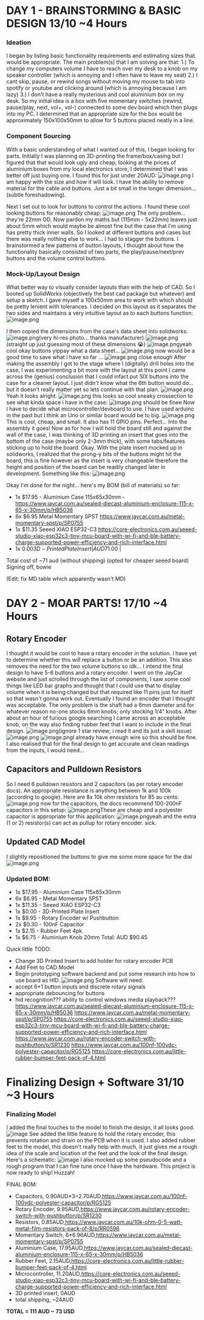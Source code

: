 # DAY 1 - BRAINSTORMING & BASIC DESIGN 13/10 ~4 Hours
### Ideation
I began by listing basic functionality requirements and estimating sizes that would be appropriate.
The main problem(s) that I am solving are that:
 1.) To change my computers volume I have to reach over my desk to a knob on my speaker controller (which is annoying and I often have to leave my seat)
 2.) I cant skip, pause, or rewind songs without moving my mouse to tab into spotify or youtube and clicking around (which is annoying because I am lazy)
 3.) I don't have a really mysterious and cool aluminium box on my desk.
So my initial idea is a box with five momentary switches (rewind, pause/play, next, vol+, vol-) connected to some dev board which then plugs into my PC.
I determined that an appropriate size for the box would be approximately 150x100x50mm to allow for 5 buttons placed neatly in a line. 

### Component Sourcing
With a basic understanding of what I wanted out of this, I began looking for parts. Initially I was planning on 3D-printing the frame/box/casing but I figured that that would look ugly and cheap, looking at the prices of aluminium boxes from my local electronics store, I determined that I was better off just buying one. I found this for just under 20AUD:
![image.png](/user-attachments/blobs/proxy/eyJfcmFpbHMiOnsiZGF0YSI6MTk1OSwicHVyIjoiYmxvYl9pZCJ9fQ==--6d78d8416487a4d80cd8614e7b459f0ea5530cbc/image.png)
I am happy with the size and how it will look. I have the ability to remove material for the cable and buttons. Just a bit small in the longer dimension... (subtle foreshadowing).

Next I set out to look for buttons to control the actions.
I found these cool looking buttons for reasonably cheap:
![image.png](/user-attachments/blobs/proxy/eyJfcmFpbHMiOnsiZGF0YSI6MTk2MCwicHVyIjoiYmxvYl9pZCJ9fQ==--179c768b83bdbbfcf419092eaaa436bdd211cd02/image.png)
The only problem... they're 22mm OD. Now pardon my maths but (115mm - 5x22mm) leaves just about 5mm which would maybe be almost fine but the case that I'm using has pretty thick inner walls. 
So I looked at different buttons and cases but there was really nothing else to work... I had to stagger the buttons. I brainstormed a few patterns of button layouts, I thought about how the functionality basically consisted of two parts, the play/pause/next/prev buttons and the volume control buttons. 

### Mock-Up/Layout Design
What better way to visually consider layouts than with the help of CAD. So I booted up SolidWorks (objectively the best cad package but whatever) and setup a sketch. I gave myself a 100x50mm area to work with which should be pretty lenient with tolerances.
I decided on this layout as it separates the two sides and maintains a very intuitive layout as to each buttons function:
![image.png](/user-attachments/blobs/proxy/eyJfcmFpbHMiOnsiZGF0YSI6MTk2MSwicHVyIjoiYmxvYl9pZCJ9fQ==--4d26f28136911b1a366facd1bffee0c52595026a/image.png)


I then copied the dimensions from the case's data sheet into solidworks:
![image.png](/user-attachments/blobs/proxy/eyJfcmFpbHMiOnsiZGF0YSI6MTk2MiwicHVyIjoiYmxvYl9pZCJ9fQ==--df547606b0d57513f3d6501d43e85bc40a80b2c7/image.png)(very hi-res photo... thanks manufacturer)
![image.png](/user-attachments/blobs/proxy/eyJfcmFpbHMiOnsiZGF0YSI6MTk2MywicHVyIjoiYmxvYl9pZCJ9fQ==--c6f9cf64b6ff3c236377d70db12d78736136f2de/image.png)(straight up just guessing most of these dimensions :sob:)
![image.png](/user-attachments/blobs/proxy/eyJfcmFpbHMiOnsiZGF0YSI6MTk2NCwicHVyIjoiYmxvYl9pZCJ9fQ==--f575f50e292fb9502f973e5a103e9810c729bfce/image.png)yeah cool okay
buttons
yippay what a data sheet...
![image.png](/user-attachments/blobs/proxy/eyJfcmFpbHMiOnsiZGF0YSI6MTk2NSwicHVyIjoiYmxvYl9pZCJ9fQ==--6cc6a27a8f6ad1fe4fc1b592eb12bfca1de68935/image.png)
now would be a good time to save what i have so far
...
![image.png](/user-attachments/blobs/proxy/eyJfcmFpbHMiOnsiZGF0YSI6MTk2NiwicHVyIjoiYmxvYl9pZCJ9fQ==--3b9a95d36f727bbad1ed3e65a8f8c507db9d2aa7/image.png)
close enough
After making the assembly I got to the stage where I (digitally) drill holes into the case, I was experimenting a bit more with the layout at this point I came across the (genius) conclusion that I could infact put SIX buttons into the case for a cleaner layout. I just didn't know what the 6th button would do... but it doesn't really matter yet so lets continue with that plan.
![image.png](/user-attachments/blobs/proxy/eyJfcmFpbHMiOnsiZGF0YSI6MTk2NywicHVyIjoiYmxvYl9pZCJ9fQ==--e76ee6c5ea8cfaaf83a714b3f0044242e9573c89/image.png)
Yeah it looks alright.
![image.png](/user-attachments/blobs/proxy/eyJfcmFpbHMiOnsiZGF0YSI6MTk2OCwicHVyIjoiYmxvYl9pZCJ9fQ==--c170bb37bf6b6530e06b6043d1872730414231a8/image.png)
this looks so cool
sneaky crossection to see what kinda space i have in the case:
![image.png](/user-attachments/blobs/proxy/eyJfcmFpbHMiOnsiZGF0YSI6MTk2OSwicHVyIjoiYmxvYl9pZCJ9fQ==--dfea6f56a157de9a8af58afdd3457a32856d0c75/image.png)
should be finee
Now I have to decide what microcontroller/devboard to use. I have used arduino in the past but I think an Uno or similar board would be to big. 
![image.png](/user-attachments/blobs/proxy/eyJfcmFpbHMiOnsiZGF0YSI6MTk3MCwicHVyIjoiYmxvYl9pZCJ9fQ==--91e50ea9729c34832399bd6427ac9229fb229aaa/image.png)
This is cool, cheap, and small. It also has 11 GPIO pins. Perfect... Into the assembly it goes!
Now as for how I will hold the board still and against the wall of the case, I was thinking of 3D printing an insert that goes into the bottom of the case (maybe only 2-3mm thick), with some tabs/features sticking up to hold the board. Okay.
With the plate insert mocked up in solidworks, I realized that the prong-y bits of the buttons might hit the board, this is fine however as the insert is very changeable therefore the height and position of the board can be readily changed later in development.
Something like this:
![image.png](/user-attachments/blobs/proxy/eyJfcmFpbHMiOnsiZGF0YSI6MTk3MiwicHVyIjoiYmxvYl9pZCJ9fQ==--f36ae4df2c3dabbc166b2d6761c1562e10257879/image.png)

Okay I'm done for the night... here's my BOM (bill of materials) so far:
 - 1x $17.95 - Aluminium Case 115x65x30mm - https://www.jaycar.com.au/sealed-diecast-aluminium-enclosure-115-x-65-x-30mm/p/HB5036                                                                         
 - 6x $6.95 Metal Momentary SPST https://www.jaycar.com.au/metal-momentary-spst/p/SP0755                                                                                                       
 - 1x $11.35 Seeed XIAO ESP32-C3 https://core-electronics.com.au/seeed-studio-xiao-esp32c3-tiny-mcu-board-with-wi-fi-and-ble-battery-charge-supported-power-efficiency-and-rich-interface.html
 - 1x $0.00 3D-Printed Plate Insert                                                                                                                                                         | AUD$71.00 |

Total cost of ~71 aud (without shipping) (opted for cheaper seeed board)
Signing off, 
bowie 

(Edit: fix MD table which apparently wasn't MD)

# DAY 2 - MOAR PARTS! 17/10 ~4 Hours
## Rotary Encoder
I thought it would be cool to have a rotary encoder in the solution. I have yet to determine whether this will replace a button or be an addition. This also removes the need for the two volume buttons so idk... I intend the final design to have 5-6 buttons and a rotary encoder. I went on the JayCar website and just scrolled through the list of components, I saw some cool things like LED bar graphs and thought that I could use that to display volume when it is being changed but that required like 11 pins just for itself so that wasn't gonna work out. Eventually I found an encoder that I thought was acceptable. The only problem is the shaft had a 6mm diameter and for whatever reason no-one stocks 6mm knobs; only stocking 1/4" knobs. After about an hour of furious google searching I came across an acceptable knob, on the way also finding rubber feet that I want to include in the final design.
![image.png](/user-attachments/blobs/proxy/eyJfcmFpbHMiOnsiZGF0YSI6MjE3OSwicHVyIjoiYmxvYl9pZCJ9fQ==--8fd2169dfe02691d100e442c11a166ed2423c7f9/image.png)(ignore 1 star review; i read it and its just a skill issue)
![image.png](/user-attachments/blobs/proxy/eyJfcmFpbHMiOnsiZGF0YSI6MjE4MCwicHVyIjoiYmxvYl9pZCJ9fQ==--4d7b6ecaf7f0e41b0335c6eda403a1c0b8179c64/image.png)
![image.png](/user-attachments/blobs/proxy/eyJfcmFpbHMiOnsiZGF0YSI6MjE4OSwicHVyIjoiYmxvYl9pZCJ9fQ==--bc7d5ad580065b7c6e41f7d5b712c9957dbd4e8e/image.png)I already have enough wire so this should be fine. I also realised that for the final design to get accurate and clean readings from the inputs, I would need...
## Capacitors and Pulldown Resistors
So I need 6 pulldown resistors and 2 capacitors (as per rotary encoder docs).
An appropriate resistance is anything between 1k and 100k (according to google). Here are 8x 10k ohm resistors for 85 au cents:
![image.png](/user-attachments/blobs/proxy/eyJfcmFpbHMiOnsiZGF0YSI6MjE4MiwicHVyIjoiYmxvYl9pZCJ9fQ==--c99d8ff8c6fa138040b01ba8a57b6ac10f03234e/image.png)
now for the capacitors, the docs recommend 100-200nF capacitors in this setup:
![image.png](/user-attachments/blobs/proxy/eyJfcmFpbHMiOnsiZGF0YSI6MjE4MywicHVyIjoiYmxvYl9pZCJ9fQ==--963e0d3a0def614ec9c69b4406c98315fdf5554a/image.png)These are cheap and a polyester capacitor is appropriate for this application:
![image.png](/user-attachments/blobs/proxy/eyJfcmFpbHMiOnsiZGF0YSI6MjE4NCwicHVyIjoiYmxvYl9pZCJ9fQ==--ce50e9a309f6e23ae06876cc4f3acde5719620d0/image.png)yeah and the extra (1 or 2) resistor(s) can act as pullup for rotary encoder. sick.
## Updated CAD Model
I slightly repositioned the buttons to give me some more space for the dial
![image.png](/user-attachments/blobs/proxy/eyJfcmFpbHMiOnsiZGF0YSI6MjE4OCwicHVyIjoiYmxvYl9pZCJ9fQ==--91dc479cfaaa59c67024873edca357e0c3745f1b/image.png)

### Updated BOM:
 - 1x $17.95 - Aluminium Case 115x65x30mm
 - 6x $6.95  - Metal Momentary SPST 
 - 1x $11.35 - Seeed XIAO ESP32-C3 
 - 1x $0.00  - 3D-Printed Plate Insert
 - 1x $9.95  - Rotary Encoder w/ Pushbutton
 - 2x $0.30  - 100nF Capacitor
 - 1x $2.15  - Rubber Feet 4pk.
 - 1x $6.75  - Aluminium Knob 20mm
Total: AUD $90.45

Quick little TODO:
 - Change 3D Printed Insert to add holder for rotary encoder PCB
 - Add Feet to CAD Model
 - Begin prototyping software backend and put some research into how to use board as HID.
![image.png](/user-attachments/blobs/proxy/eyJfcmFpbHMiOnsiZGF0YSI6MjE5MCwicHVyIjoiYmxvYl9pZCJ9fQ==--4c6f95b1e4a954c5cd8bd14ce66ab7b222a147a6/image.png)
Software will need:
 - accept 6+1 button inputs and discrete rotary signals
 - appropriate debouncing for buttons
 - hid recognition??? ability to control windows media playback???
https://www.jaycar.com.au/sealed-diecast-aluminium-enclosure-115-x-65-x-30mm/p/HB5036
https://www.jaycar.com.au/metal-momentary-spst/p/SP0755
https://core-electronics.com.au/seeed-studio-xiao-esp32c3-tiny-mcu-board-with-wi-fi-and-ble-battery-charge-supported-power-efficiency-and-rich-interface.html
https://www.jaycar.com.au/rotary-encoder-switch-with-pushbutton/p/SR1230
https://www.jaycar.com.au/100nf-100vdc-polyester-capacitor/p/RG5125
https://core-electronics.com.au/little-rubber-bumper-feet-pack-of-4.html

# Finalizing Design + Software 31/10 ~3 Hours
### Finalizing Model
I added the final touches to the model to finish the design, it all looks good.
![image](/user-attachments/blobs/proxy/eyJfcmFpbHMiOnsiZGF0YSI6NjkyNSwicHVyIjoiYmxvYl9pZCJ9fQ==--06176ee1be977b503511abface35d2b1360d2647/image.png)
See added the little feature to hold the rotary encoder, this prevents rotation and strain on the PCB when it is used. I also added rubber feet to the model, this doesn't really help with much, it just gives me a rough idea of the scale and location of the feet and the look of the final design.
Here's a schematic:
![image](/user-attachments/blobs/proxy/eyJfcmFpbHMiOnsiZGF0YSI6NjkyNywicHVyIjoiYmxvYl9pZCJ9fQ==--fb25e3f8f3c5021b900c7b10d296608ea50796b8/image.png)
I also mocked up some pseudocode and a rough program that I can fine tune once I have the hardware.
This project is now ready to ship! Huzzah!

FINAL BOM:
 - Capacitors, 0.90AUD*3=2.70AUD,https://www.jaycar.com.au/100nf-100vdc-polyester-capacitor/p/RG5125
 - Rotary Encoder, 9.95AUD,https://www.jaycar.com.au/rotary-encoder-switch-with-pushbutton/p/SR1230
 - Resistors, 0.85AUD,https://www.jaycar.com.au/10k-ohm-0-5-watt-metal-film-resistors-pack-of-8/p/RR0596
 - Momentary Switch, 6*6.96AUD,https://www.jaycar.com.au/metal-momentary-spst/p/SP0755
 - Aluminium Case, 17.95AUD,https://www.jaycar.com.au/sealed-diecast-aluminium-enclosure-115-x-65-x-30mm/p/HB5036
 - Rubber Feet, 2.15AUD,https://core-electronics.com.au/little-rubber-bumper-feet-pack-of-4.html
 - Microcontroller, 11.20AUD,https://core-electronics.com.au/seeed-studio-xiao-esp32c3-tiny-mcu-board-with-wi-fi-and-ble-battery-charge-supported-power-efficiency-and-rich-interface.html
 - 3D printed insert, 0AUD
 - total shipping, \~24AUD

**TOTAL = 111 AUD \~ 73 USD**
